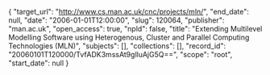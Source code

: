 {
  "target_url": "http://www.cs.man.ac.uk/cnc/projects/mln/", 
  "end_date": null, 
  "date": "2006-01-01T12:00:00", 
  "slug": 120064, 
  "publisher": "man.ac.uk", 
  "open_access": true, 
  "npld": false, 
  "title": "Extending Multilevel Modelling Software using Heterogenous, Cluster and Parallel Computing Technologies (MLN)", 
  "subjects": [], 
  "collections": [], 
  "record_id": "20060101T120000/TvfADK3mssAt9glluAjG5Q==", 
  "scope": "root", 
  "start_date": null
}

